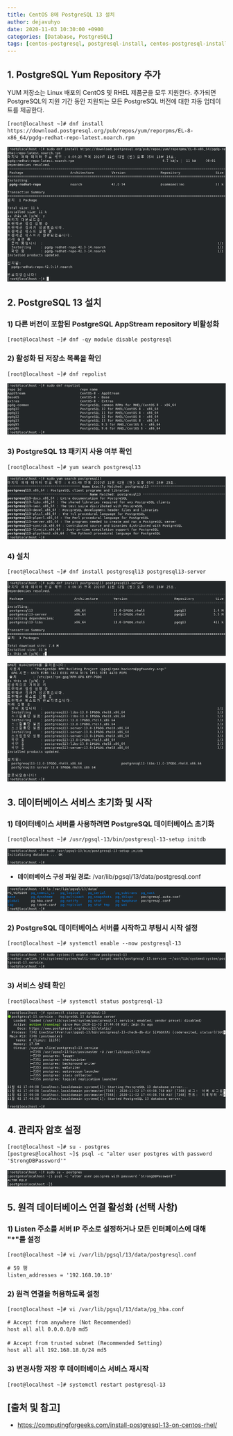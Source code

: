 ```yaml
---
title: CentOS 8에 PostgreSQL 13 설치
author: dejavuhyo
date: 2020-11-03 10:30:00 +0900
categories: [Database, PostgreSQL]
tags: [centos-postgresql, postgresql-install, centos-postgresql-install, posrgresql, postgresql-설치, centos8-postgresql13-install]
---
```


## 1. PostgreSQL Yum Repository 추가
YUM 저장소는 Linux 배포의 CentOS 및 RHEL 제품군을 모두 지원한다. 추가되면 PostgreSQL의 지원 기간 동안 지원되는 모든 PostgreSQL 버전에 대한 자동 업데이트를 제공한다.

```shell
[root@localhost ~]# dnf install https://download.postgresql.org/pub/repos/yum/reporpms/EL-8-x86_64/pgdg-redhat-repo-latest.noarch.rpm
```

![img001](/assets/img/2020-11-03-install-postgresql-on-centos/img001.png)

## 2. PostgreSQL 13 설치

### 1) 다른 버전이 포함된 PostgreSQL AppStream repository 비활성화

```shell
[root@localhost ~]# dnf -qy module disable postgresql
```

### 2) 활성화 된 저장소 목록을 확인

```shell
[root@localhost ~]# dnf repolist
```

![img002](/assets/img/2020-11-03-install-postgresql-on-centos/img002.png)

### 3) PostgreSQL 13 패키지 사용 여부 확인

```shell
[root@localhost ~]# yum search postgresql13
```

![img003](/assets/img/2020-11-03-install-postgresql-on-centos/img003.png)

### 4) 설치

```shell
[root@localhost ~]# dnf install postgresql13 postgresql13-server
```

![img004](/assets/img/2020-11-03-install-postgresql-on-centos/img004.png)

![img005](/assets/img/2020-11-03-install-postgresql-on-centos/img005.png)

## 3. 데이터베이스 서비스 초기화 및 시작

### 1) 데이터베이스 서버를 사용하려면 PostgreSQL 데이터베이스 초기화

```shell
[root@localhost ~]# /usr/pgsql-13/bin/postgresql-13-setup initdb
```

![img006](/assets/img/2020-11-03-install-postgresql-on-centos/img006.png)

* **데이터베이스 구성 파일 경로:** /var/lib/pgsql/13/data/postgresql.conf

![img007](/assets/img/2020-11-03-install-postgresql-on-centos/img007.png)

### 2) PostgreSQL 데이터베이스 서버를 시작하고 부팅시 시작 설정

```shell
[root@localhost ~]# systemctl enable --now postgresql-13
```

![img008](/assets/img/2020-11-03-install-postgresql-on-centos/img008.png)

### 3) 서비스 상태 확인

```shell
[root@localhost ~]# systemctl status postgresql-13
```

![img009](/assets/img/2020-11-03-install-postgresql-on-centos/img009.png)

## 4. 관리자 암호 설정

```shell
[root@localhost ~]# su - postgres
[postgres@localhost ~]$ psql -c "alter user postgres with password 'StrongDBPassword'"
```

![img010](/assets/img/2020-11-03-install-postgresql-on-centos/img010.png)

## 5. 원격 데이터베이스 연결 활성화 (선택 사항)

### 1) Listen 주소를 서버 IP 주소로 설정하거나 모든 인터페이스에 대해 "*"를 설정

```shell
[root@localhost ~]# vi /var/lib/pgsql/13/data/postgresql.conf
```

```text
# 59 행
listen_addresses = '192.168.10.10'
```

### 2) 원격 연결을 허용하도록 설정

```shell
[root@localhost ~]# vi /var/lib/pgsql/13/data/pg_hba.conf
```

```text
# Accept from anywhere (Not Recommended)
host all all 0.0.0.0/0 md5

# Accept from trusted subnet (Recommended Setting)
host all all 192.168.18.0/24 md5
```

### 3) 변경사항 저장 후 데이터베이스 서비스 재시작

```shell
[root@localhost ~]# systemctl restart postgresql-13
```

## [출처 및 참고]
* <https://computingforgeeks.com/install-postgresql-13-on-centos-rhel/>
